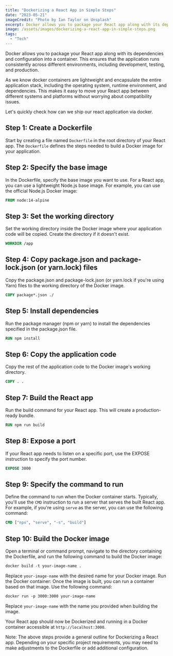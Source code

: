 ```yaml
---
title: "Dockerizing a React App in Simple Steps"
date: "2023-05-21"
imageCredit: "Photo by Ian Taylor on Unsplash"
excerpt: Docker allows you to package your React app along with its dependencies and configuration into a container...
image: /assets/images/dockerizing-a-react-app-in-simple-steps.png
tags:
  - "Tech"
---
```


Docker allows you to package your React app along with its dependencies and configuration into a container. This ensures that the application runs consistently across different environments, including development, testing, and production.

As we know docker containers are lightweight and encapsulate the entire application stack, including the operating system, runtime environment, and dependencies. This makes it easy to move your React app between different systems and platforms without worrying about compatibility issues.

Let's quickly check how can we ship our react application via docker.

## Step 1: Create a Dockerfile

Start by creating a file named `Dockerfile` in the root directory of your React app. The `Dockerfile` defines the steps needed to build a Docker image for your application.

## Step 2: Specify the base image

In the Dockerfile, specify the base image you want to use. For a React app, you can use a lightweight Node.js base image. For example, you can use the official Node.js Docker image:

```dockerfile
FROM node:14-alpine
```

## Step 3: Set the working directory

Set the working directory inside the Docker image where your application code will be copied. Create the directory if it doesn't exist.

```dockerfile
WORKDIR /app
```

## Step 4: Copy package.json and package-lock.json (or yarn.lock) files

Copy the package.json and package-lock.json (or yarn.lock if you're using Yarn) files to the working directory of the Docker image.

```dockerfile
COPY package*.json ./
```

## Step 5: Install dependencies

Run the package manager (npm or yarn) to install the dependencies specified in the package.json file.

```dockerfile
RUN npm install
```

## Step 6: Copy the application code

Copy the rest of the application code to the Docker image's working directory.

```dockerfile
COPY . .
```

## Step 7: Build the React app

Run the build command for your React app. This will create a production-ready bundle.

```dockerfile
RUN npm run build
```

## Step 8: Expose a port

If your React app needs to listen on a specific port, use the EXPOSE instruction to specify the port number.

```dockerfile
EXPOSE 3000
```

## Step 9: Specify the command to run

Define the command to run when the Docker container starts. Typically, you'll use the `CMD` instruction to run a server that serves the built React app. For example, if you're using `serve` as the server, you can use the following command:

```dockerfile
CMD ["npx", "serve", "-s", "build"]
```

## Step 10: Build the Docker image

Open a terminal or command prompt, navigate to the directory containing the Dockerfile, and run the following command to build the Docker image:

```dockerfile
docker build -t your-image-name .
```

Replace `your-image-name` with the desired name for your Docker image. Run the Docker container: Once the image is built, you can run a container based on that image. Use the following command:

```dockerfile
docker run -p 3000:3000 your-image-name
```

Replace `your-image-name` with the name you provided when building the image.

Your React app should now be Dockerized and running in a Docker container accessible at `http://localhost:3000`.

Note: The above steps provide a general outline for Dockerizing a React app. Depending on your specific project requirements, you may need to make adjustments to the Dockerfile or add additional configuration.
